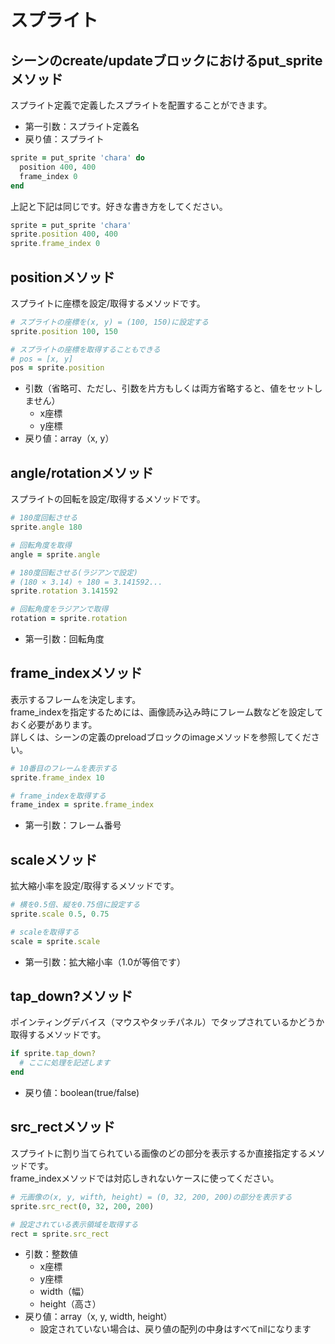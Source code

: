 # スプライト

## シーンのcreate/updateブロックにおけるput_spriteメソッド

スプライト定義で定義したスプライトを配置することができます。  

* 第一引数：スプライト定義名
* 戻り値：スプライト

```ruby
sprite = put_sprite 'chara' do
  position 400, 400
  frame_index 0
end
```

上記と下記は同じです。好きな書き方をしてください。

```ruby
sprite = put_sprite 'chara'
sprite.position 400, 400
sprite.frame_index 0
```

## positionメソッド

スプライトに座標を設定/取得するメソッドです。

```ruby
# スプライトの座標を(x, y) = (100, 150)に設定する
sprite.position 100, 150

# スプライトの座標を取得することもできる
# pos = [x, y]
pos = sprite.position
```

* 引数（省略可、ただし、引数を片方もしくは両方省略すると、値をセットしません）
  * x座標
  * y座標
* 戻り値：array（x, y）

## angle/rotationメソッド

スプライトの回転を設定/取得するメソッドです。

```ruby
# 180度回転させる
sprite.angle 180

# 回転角度を取得
angle = sprite.angle

# 180度回転させる(ラジアンで設定)
# (180 × 3.14) ÷ 180 = 3.141592...
sprite.rotation 3.141592

# 回転角度をラジアンで取得
rotation = sprite.rotation
```

* 第一引数：回転角度

## frame_indexメソッド

表示するフレームを決定します。  
frame_indexを指定するためには、画像読み込み時にフレーム数などを設定しておく必要があります。    
詳しくは、シーンの定義のpreloadブロックのimageメソッドを参照してください。

```ruby
# 10番目のフレームを表示する
sprite.frame_index 10

# frame_indexを取得する
frame_index = sprite.frame_index
```

* 第一引数：フレーム番号

## scaleメソッド

拡大縮小率を設定/取得するメソッドです。 

```ruby
# 横を0.5倍、縦を0.75倍に設定する
sprite.scale 0.5, 0.75

# scaleを取得する
scale = sprite.scale
```

* 第一引数：拡大縮小率（1.0が等倍です）

## tap_down?メソッド

ポインティングデバイス（マウスやタッチパネル）でタップされているかどうか取得するメソッドです。  

```ruby
if sprite.tap_down?
  # ここに処理を記述します
end
```

* 戻り値：boolean(true/false)

## src_rectメソッド

スプライトに割り当てられている画像のどの部分を表示するか直接指定するメソッドです。  
frame_indexメソッドでは対応しきれないケースに使ってください。

```ruby
# 元画像の(x, y, wifth, height) = (0, 32, 200, 200)の部分を表示する
sprite.src_rect(0, 32, 200, 200)

# 設定されている表示領域を取得する
rect = sprite.src_rect
```

* 引数：整数値
  * x座標
  * y座標
  * width（幅）
  * height（高さ）
* 戻り値：array（x, y, width, height）
  * 設定されていない場合は、戻り値の配列の中身はすべてnilになります
